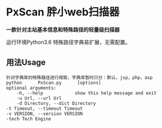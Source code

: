# PxScan 胖小web扫描器

**一款针对主站基本信息和特殊路径的轻量级扫描器**



运行环境Python3.6 特殊路径字典易扩展，无需配置。



## 用法Usage
    针对字典库的特殊路径进行爬取，字典库暂时只分：默认，jsp，php，asp
    python      PxScan.py      [options]
    optional arguments:
        -h, --help            show this help message and exit
        -u Url, --url Url
        -d Directory, --dict Directory
	-t Timeout, --timeout Timeout
	-v VERSION, --version VERSION
	-tech Tech Engine
 				

